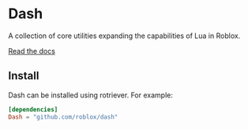 # Dash

A collection of core utilities expanding the capabilities of Lua in Roblox.

[Read the docs](https://roblox.github.io/dash/)

## Install

Dash can be installed using rotriever. For example:

```toml
[dependencies]
Dash = "github.com/roblox/dash"
```

